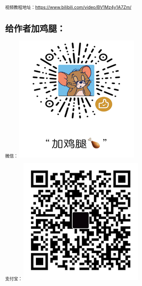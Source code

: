 视频教程地址：https://www.bilibili.com/video/BV1Mz4y1A7Zm/

# 给作者加鸡腿：
微信：
![微信](/%E5%BE%AE%E4%BF%A1.png)

支付宝：
![支付宝](/%E6%94%AF%E4%BB%98%E5%AE%9D.jpg)
